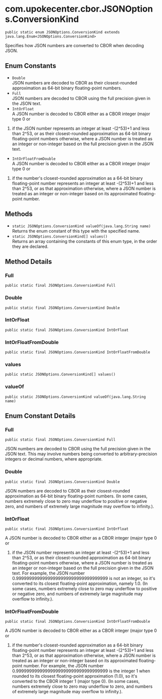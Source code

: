 # com.upokecenter.cbor.JSONOptions.ConversionKind

    public static enum JSONOptions.ConversionKind extends java.lang.Enum<JSONOptions.ConversionKind>

Specifies how JSON numbers are converted to CBOR when decoding JSON.

## Enum Constants

* `Double`<br>
 JSON numbers are decoded to CBOR as their closest-rounded approximation as
 64-bit binary floating-point numbers.
* `Full`<br>
 JSON numbers are decoded to CBOR using the full precision given in the JSON
 text.
* `IntOrFloat`<br>
 A JSON number is decoded to CBOR either as a CBOR integer (major type 0 or
 1) if the JSON number represents an integer at least -(2^53)+1
 and less than 2^53, or as their closest-rounded approximation as
 64-bit binary floating-point numbers otherwise, where a JSON
 number is treated as an integer or non-integer based on the full
 precision given in the JSON text.
* `IntOrFloatFromDouble`<br>
 A JSON number is decoded to CBOR either as a CBOR integer (major type 0 or
 1) if the number's closest-rounded approximation as a 64-bit
 binary floating-point number represents an integer at least
 -(2^53)+1 and less than 2^53, or as that approximation otherwise,
 where a JSON number is treated as an integer or non-integer based
 on its approximated floating-point number.

## Methods

* `static JSONOptions.ConversionKind valueOf​(java.lang.String name)`<br>
 Returns the enum constant of this type with the specified name.
* `static JSONOptions.ConversionKind[] values()`<br>
 Returns an array containing the constants of this enum type, in
the order they are declared.

## Method Details

### Full
    public static final JSONOptions.ConversionKind Full
### Double
    public static final JSONOptions.ConversionKind Double
### IntOrFloat
    public static final JSONOptions.ConversionKind IntOrFloat
### IntOrFloatFromDouble
    public static final JSONOptions.ConversionKind IntOrFloatFromDouble
### values
    public static JSONOptions.ConversionKind[] values()
### valueOf
    public static JSONOptions.ConversionKind valueOf​(java.lang.String name)
## Enum Constant Details

### Full
    public static final JSONOptions.ConversionKind Full
JSON numbers are decoded to CBOR using the full precision given in the JSON
 text. This may involve numbers being converted to
 arbitrary-precision integers or decimal numbers, where
 appropriate.
### Double
    public static final JSONOptions.ConversionKind Double
JSON numbers are decoded to CBOR as their closest-rounded approximation as
 64-bit binary floating-point numbers. (In some cases, numbers
 extremely close to zero may underflow to positive or negative
 zero, and numbers of extremely large magnitude may overflow to
 infinity.).
### IntOrFloat
    public static final JSONOptions.ConversionKind IntOrFloat
A JSON number is decoded to CBOR either as a CBOR integer (major type 0 or
 1) if the JSON number represents an integer at least -(2^53)+1
 and less than 2^53, or as their closest-rounded approximation as
 64-bit binary floating-point numbers otherwise, where a JSON
 number is treated as an integer or non-integer based on the full
 precision given in the JSON text. For example, the JSON number
 0.99999999999999999999999999999999999 is not an integer, so it's
 converted to its closest floating-point approximation, namely
 1.0. (In some cases, numbers extremely close to zero may
 underflow to positive or negative zero, and numbers of extremely
 large magnitude may overflow to infinity.).
### IntOrFloatFromDouble
    public static final JSONOptions.ConversionKind IntOrFloatFromDouble
A JSON number is decoded to CBOR either as a CBOR integer (major type 0 or
 1) if the number's closest-rounded approximation as a 64-bit
 binary floating-point number represents an integer at least
 -(2^53)+1 and less than 2^53, or as that approximation otherwise,
 where a JSON number is treated as an integer or non-integer based
 on its approximated floating-point number. For example, the JSON
 number 0.99999999999999999999999999999999999 is the integer 1
 when rounded to its closest floating-point approximation (1.0),
 so it's converted to the CBOR integer 1 (major type 0). (In some
 cases, numbers extremely close to zero may underflow to zero, and
 numbers of extremely large magnitude may overflow to infinity.).
